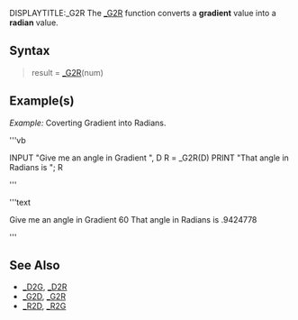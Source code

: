 DISPLAYTITLE:_G2R
The [_G2R](_G2R) function converts a **gradient** value into a **radian** value. 


## Syntax

>  result = [_G2R](_G2R)(num)


## Example(s)

*Example:* Coverting Gradient into Radians.

'''vb

INPUT "Give me an angle in Gradient ", D
R = _G2R(D)
PRINT "That angle in Radians is "; R

'''

'''text


Give me an angle in Gradient 60
That angle in Radians is  .9424778

'''



## See Also
 
* [_D2G](_D2G), [_D2R](_D2R)
* [_G2D](_G2D), [_G2R](_G2R)
* [_R2D](_R2D), [_R2G](_R2G)




